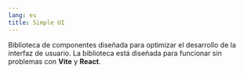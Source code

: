 ```yaml
---
lang: es
title: Simple UI
---
```


Biblioteca de componentes diseñada para optimizar el desarrollo de la interfaz de usuario. La biblioteca está diseñada para funcionar sin problemas con **Vite** y **React**.
